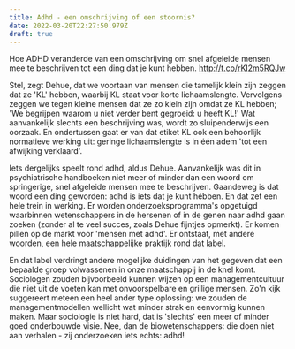```yaml
---
title: Adhd - een omschrijving of een stoornis?
date: 2022-03-20T22:27:50.979Z
draft: true
---
```

Hoe ADHD veranderde van een omschrijving om snel afgeleide mensen mee te beschrijven tot een ding dat je kunt hebben. http://t.co/rKI2m5RQJw




Stel, zegt Dehue, dat we voortaan van mensen die tamelijk klein zijn zeggen dat ze 'KL' hebben, waarbij KL staat voor korte lichaamslengte. Vervolgens zeggen we tegen kleine mensen dat ze zo klein zijn omdat ze KL hebben; 'We begrijpen waarom u niet verder bent gegroeid: u heeft KL!' Wat aanvankelijk slechts een beschrijving was, wordt zo sluipenderwijs een oorzaak. En ondertussen gaat er van dat etiket KL ook een behoorlijk normatieve werking uit: geringe lichaamslengte is in één adem 'tot een afwijking verklaard'.

Iets dergelijks speelt rond adhd, aldus Dehue. Aanvankelijk was dit in psychiatrische handboeken niet meer of minder dan een woord om springerige, snel afgeleide mensen mee te beschrijven. Gaandeweg is dat woord een ding geworden: adhd is iets dat je kunt hébben. En dat zet een hele trein in werking. Er worden onderzoeksprogramma's opgetuigd waarbinnen wetenschappers in de hersenen of in de genen naar adhd gaan zoeken (zonder al te veel succes, zoals Dehue fijntjes opmerkt). Er komen pillen op de markt voor 'mensen met adhd'. Er ontstaat, met andere woorden, een hele maatschappelijke praktijk rond dat label.

En dat label verdringt andere mogelijke duidingen van het gegeven dat een bepaalde groep volwassenen in onze maatschappij in de knel komt. Sociologen zouden bijvoorbeeld kunnen wijzen op een managementcultuur die niet uit de voeten kan met onvoorspelbare en grillige mensen. Zo'n kijk suggereert meteen een heel ander type oplossing: we zouden de managementmodellen wellicht wat minder strak en eenvormig kunnen maken. Maar sociologie is niet hard, dat is 'slechts' een meer of minder goed onderbouwde visie. Nee, dan de biowetenschappers: die doen niet aan verhalen - zij onderzoeken iets echts: adhd!